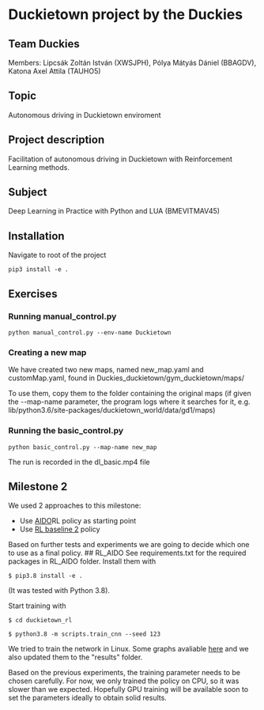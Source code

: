 # Duckietown project by the Duckies
## Team Duckies  
Members: Lipcsák Zoltán István (XWSJPH), Pólya Mátyás Dániel (BBAGDV), Katona Axel Attila (TAUHO5)
## Topic
Autonomous driving in Duckietown enviroment  
## Project description 
Facilitation of autonomous driving in Duckietown with Reinforcement Learning methods.
## Subject
Deep Learning in Practice with Python and LUA (BMEVITMAV45)  

## Installation
Navigate to root of the project

`pip3 install -e .`
## Exercises
### Running manual_control.py
`python manual_control.py --env-name Duckietown`
### Creating a new map
We have created two new maps, named new_map.yaml and customMap.yaml, found in Duckies_duckietown/gym_duckietown/maps/

To use them, copy them to the folder containing the original maps (if given the --map-name parameter, the program logs where it searches for it, e.g. lib/python3.6/site-packages/duckietown_world/data/gd1/maps)

### Running the basic_control.py
`python basic_control.py --map-name new_map`

The run is recorded in the dl_basic.mp4 file

## Milestone 2

We used 2 approaches to this milestone:
* Use [AIDO](https://docs.duckietown.org/daffy/AIDO/out/embodied_rl.html)RL policy as starting point 
* Use [RL baseline 2](https://github.com/nicknochnack/ReinforcementLearningCourse/blob/main/Project%202%20-%20Self%20Driving.ipynb) policy 
<a/>
Based on further tests and experiments we are going to decide which one to use as a final policy.
## RL_AIDO
See requirements.txt for the required packages in RL_AIDO folder. 
Install them with 

`$ pip3.8 install -e .`


(It was tested with Python 3.8).

Start training with

`$ cd duckietown_rl`

`$ python3.8 -m scripts.train_cnn --seed 123`

We tried to train the network in Linux. Some graphs avaliable [here](https://wandb.ai/dodekaeder/test1/reports/episode-reward-22-11-20-21-25-30---VmlldzozMDA1MTUy?accessToken=bcy084vs1ah194odlrbtds38ire0aljs61d9h3x2h2svbcyd4buax16fjw0l2h79) and we also updated them to the "results" folder.

Based on the previous experiments, the training parameter needs to be chosen carefully. For now, we only trained the policy on CPU, so it was slower than we expected. Hopefully GPU training will be available soon to set the parameters ideally to obtain solid results.
